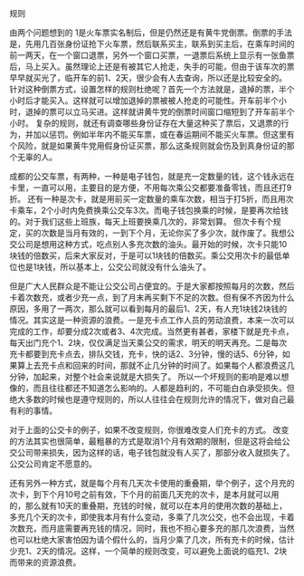 
规则

由两个问题想到的
1是火车票实名制后，但是仍然还是有黄牛党倒票。倒票的手法是，先用几百张身份证抢下火车票，然后联系买主，联系到买主后，在乘车时间的前一两天，在一个窗口退票，另外一个窗口买票，一退票后系统上显示有一张鱼票后，马上买入。虽然理论上还是有被其它人抢走，失手的可能，但由于该车次的票早早就买光了，临开车的前1、2天，很少会有人去查询，所以还是比较安全的。
针对这种倒票方式，设置怎样的规则杜绝呢？首先一个方法就是，退掉的票，半个小时后才能买入。这样就可以增加退掉的票被被人抢走的可能性。开车前半个小时，退掉的票可以立马买进。这样就讲黄牛党的倒票时间窗口缩短到了开车前半个小时。
复杂的规则，就还有调查哪些身份证存在大量这种买了票后，又退票的行为，并加以惩罚。例如半年内不能买车票，或在春运期间不能买火车票。但这里有个风险，就是如果黄牛党用假身份证买票，那么这条规则就会伤及到真身份证的那个无辜的人。

成都的公交车票，有两种，一种是电子钱包，就是充一定数量的钱，这个钱永远在卡里，一直可以用，主要目的是方便，不用每次乘公交都要准备零钱，而且还打9折。
还有一种是次卡，就是用前买一定数量的乘车次数，相当于打5折，而且用次卡乘车，2个小时内免费换乘公交车3次。而电子钱包换乘的时候，是要再次给钱的。对于我们这些上班族，每天上班要换乘几次的，非常划算。
但次卡有个规定，买的次数是当月有效的，一到下个月，无论你买了多少次，就作废了。我想公交公司是想用这种方式，吃点别人多充次数的油头。最开始的时候，次卡只能10块钱的倍数买，后来大家反对，于是可以1块钱的倍数买。乘公交用次卡的最低单位也是1块钱，所以基本上，公交公司就没有什么油头了。

但是广大人民群众是不能让公交公司占便宜的。于是大家都按照每月的次数，然后卡着次数充，或者少充一点，到了月末再买剩下不足的次数。但有保不齐因为什么原因，多用了一两次，那么就可以看到每月的最后1、2天，有人充1块钱2块钱的情况。其实这是一种资源的浪费。一是充卡点工作人员的劳动浪费，本来一次可以完成的工作，却要分成2次或者3、4次完成。当然更有甚者，家楼下就是充卡点，每天出门充个1、2块，仅仅满足当天乘公交的需求，明天的明天再充。二是每次充卡都要到充卡点去，排队交钱，充卡，快的话2、3分钟，慢的话5、6分钟，如果算上去充卡点和回来的时间，那就不止几分钟的时间了。如果每个人都浪费这几分钟，加起来，对整个社会来说就是大损失了。
所以一个坏规则的影响是难以想像的，而且往往都还不知道怎么影响的。人都是趋利的，不可能白白承受损失。但绝大多数的时候也是遵守规则的，所以人往往会在规则允许的情况下，做对自己最有利的事情。

对于上面的公交卡的例子，如果不改变规则，你很难改变人们充卡的方式。
改变的方法其实也很简单，最粗暴的方式是取消1个月有效期的限制，但是这将会给公交公司带来损失，因为这样的话，电子钱包就没有人买了，那部分收入就损失了。公交公司肯定不愿意的。

还有另外一种方式，就是每个月有几天次卡使用的重叠期，举个例子，这个月充的次卡，到下个月10号之前有效，下个月的前面几天充的次卡，是本月就可以用的，那么就有10天的重叠期，充钱的时候，就可以在本月的使用次数的基础上，多充几个天的次卡，即使我本月有什么变动，多乘了几次公交，也不会出现，卡着次数充，而月底需要再充钱的情况，同时，我也不担心要多充的那几次浪费，当然也可以杜绝大家害怕因为请个假什么的，当月少乘了几次，所有充卡的时候，估计少充1、2天的情况。这样，一个简单的规则改变，可以避免上面说的临充1、2块而带来的资源浪费。

